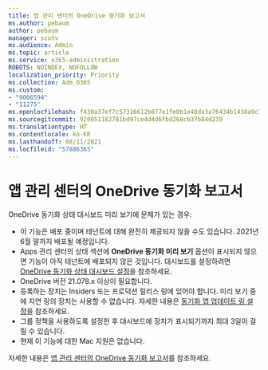 ```yaml
---
title: 앱 관리 센터의 OneDrive 동기화 보고서
ms.author: pebaum
author: pebaum
manager: scotv
ms.audience: Admin
ms.topic: article
ms.service: o365-administration
ROBOTS: NOINDEX, NOFOLLOW
localization_priority: Priority
ms.collection: Adm_O365
ms.custom:
- "9006594"
- "11275"
ms.openlocfilehash: f430a37ef7c57316612b077e1fe0b1e48da3a76434b1438a9c755983c3feb5a3
ms.sourcegitcommit: 920051182781bd97ce4d4d6fbd268cb37b84d239
ms.translationtype: HT
ms.contentlocale: ko-KR
ms.lasthandoff: 08/11/2021
ms.locfileid: "57886365"
---
```

# <a name="onedrive-sync-reports-in-the-app-admin-center"></a>앱 관리 센터의 OneDrive 동기화 보고서

OneDrive 동기화 상태 대시보드 미리 보기에 문제가 있는 경우:

- 이 기능은 배포 중이며 테넌트에 대해 완전히 제공되지 않을 수도 있습니다. 2021년 6월 말까지 배포될 예정입니다.
- Apps 관리 센터의 상태 섹션에 **OneDrive 동기화 미리 보기** 옵션이 표시되지 않으면 기능이 아직 테넌트에 배포되지 않은 것입니다. 대시보드를 설정하려면 [OneDrive 동기화 상태 대시보드 설정](https://docs.microsoft.com/OneDrive/sync-health#set-up-the-onedrive-sync-health-dashboard)을 참조하세요.
- OneDrive 버전 21.078.x 이상이 필요합니다.
- 등록하는 장치는 Insiders 또는 프로덕션 릴리스 링에 있어야 합니다. 미리 보기 중에 지연 링의 장치는 사용할 수 없습니다. 자세한 내용은 [동기화 앱 업데이트 링 설정](https://docs.microsoft.com/OneDrive/use-group-policy#set-the-sync-app-update-ring)을 참조하세요.
- 그룹 정책을 사용하도록 설정한 후 대시보드에 장치가 표시되기까지 최대 3일이 걸릴 수 있습니다.
- 현재 이 기능에 대한 Mac 지원은 없습니다.

자세한 내용은 [앱 관리 센터의 OneDrive 동기화 보고서](https://docs.microsoft.com/OneDrive/sync-health)를 참조하세요.